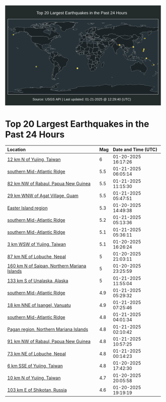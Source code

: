 ![Map](./map.png)

# Top 20 Largest Earthquakes in the Past 24 Hours

| Location | Mag | Date and Time (UTC) |
|:---|:---|:---|
| [12 km N of Yujing, Taiwan](https://earthquake.usgs.gov/earthquakes/eventpage/us6000pl8h) | 6 | 01-20-2025 16:17:26 |
| [southern Mid-Atlantic Ridge](https://earthquake.usgs.gov/earthquakes/eventpage/us6000pldh) | 5.5 | 01-21-2025 06:05:14 |
| [82 km NW of Rabaul, Papua New Guinea](https://earthquake.usgs.gov/earthquakes/eventpage/us6000plel) | 5.5 | 01-21-2025 11:15:30 |
| [29 km WNW of Agat Village, Guam](https://earthquake.usgs.gov/earthquakes/eventpage/us6000pldf) | 5.5 | 01-21-2025 05:47:51 |
| [Easter Island region](https://earthquake.usgs.gov/earthquakes/eventpage/us6000pl89) | 5.3 | 01-20-2025 14:49:38 |
| [southern Mid-Atlantic Ridge](https://earthquake.usgs.gov/earthquakes/eventpage/us6000pld9) | 5.2 | 01-21-2025 05:13:36 |
| [southern Mid-Atlantic Ridge](https://earthquake.usgs.gov/earthquakes/eventpage/us6000plde) | 5.1 | 01-21-2025 05:36:11 |
| [3 km WSW of Yujing, Taiwan](https://earthquake.usgs.gov/earthquakes/eventpage/us6000pl8l) | 5.1 | 01-20-2025 16:26:24 |
| [87 km NE of Lobuche, Nepal](https://earthquake.usgs.gov/earthquakes/eventpage/us6000plbf) | 5 | 01-20-2025 21:03:11 |
| [160 km N of Saipan, Northern Mariana Islands](https://earthquake.usgs.gov/earthquakes/eventpage/us6000plc2) | 5 | 01-20-2025 23:25:59 |
| [133 km S of Unalaska, Alaska](https://earthquake.usgs.gov/earthquakes/eventpage/us6000plew) | 5 | 01-21-2025 11:55:04 |
| [southern Mid-Atlantic Ridge](https://earthquake.usgs.gov/earthquakes/eventpage/us6000pldc) | 4.9 | 01-21-2025 05:29:32 |
| [18 km NNE of Isangel, Vanuatu](https://earthquake.usgs.gov/earthquakes/eventpage/us6000pldv) | 4.9 | 01-21-2025 07:25:46 |
| [southern Mid-Atlantic Ridge](https://earthquake.usgs.gov/earthquakes/eventpage/us6000pld4) | 4.8 | 01-21-2025 04:01:34 |
| [Pagan region, Northern Mariana Islands](https://earthquake.usgs.gov/earthquakes/eventpage/us6000plcp) | 4.8 | 01-21-2025 02:10:42 |
| [91 km NW of Rabaul, Papua New Guinea](https://earthquake.usgs.gov/earthquakes/eventpage/us6000plei) | 4.8 | 01-21-2025 10:57:25 |
| [73 km NE of Lobuche, Nepal](https://earthquake.usgs.gov/earthquakes/eventpage/us6000plca) | 4.8 | 01-21-2025 00:14:23 |
| [6 km SSE of Yujing, Taiwan](https://earthquake.usgs.gov/earthquakes/eventpage/us6000pl9y) | 4.8 | 01-20-2025 17:42:30 |
| [10 km N of Yujing, Taiwan](https://earthquake.usgs.gov/earthquakes/eventpage/us6000plb9) | 4.7 | 01-20-2025 20:05:58 |
| [103 km E of Shikotan, Russia](https://earthquake.usgs.gov/earthquakes/eventpage/us6000plb2) | 4.6 | 01-20-2025 19:19:19 |
